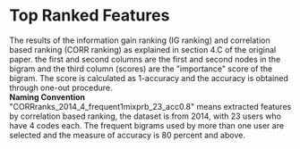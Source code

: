 #  Top Ranked Features
The results of the information gain ranking (IG ranking) and correlation based ranking (CORR ranking) as explained in section 4.C
of the original paper. the first and second columns are the first and second nodes in the bigram and the third column (scores) are the
"importance" score of the bigram. The score is calculated as 1-accuracy and the accuracy is obtained through one-out procedure.<br />
**Naming Convention**<br />
"CORRranks_2014_4_frequent1mixprb_23_acc0.8" means extracted features by correlation based ranking, the dataset is from 2014, with 23 users 
who have 4 codes each. The frequent bigrams used by more than one user are selected and the measure of accuracy is 80 percent and above. 
